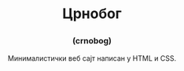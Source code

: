 # <p align="center">Црнобог</p>

### <p align="center">(crnobog)</p>

<p align="center">Минималистички веб сајт написан у HTML и CSS.</p>
